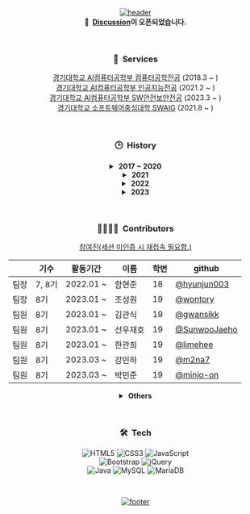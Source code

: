 <div align = "center">

[![header](https://capsule-render.vercel.app/api?type=waving&color=timeGradient&animation=fadeIn&height=230&text=CS-HOME&desc=경기대학교%20AI컴퓨터공학부%20홈페이지%20개발팀&fontSize=60&fontAlign=50&fontAlignY=33&descSize=20&descAlign=50&descAlignY=55)](https://github.com/KGU-CS-HOME)  
<strong>🎉&nbsp; [Discussion](https://github.com/orgs/KGU-CS-HOME/discussions)이 오픈되었습니다.</strong>

&nbsp;

### 🚀&nbsp; Services

[경기대학교 AI컴퓨터공학부 컴퓨터공학전공](http://cs.kyonggi.ac.kr) (2018.3 ~ )     
[경기대학교 AI컴퓨터공학부 인공지능전공](http://ai.kyonggi.ac.kr) (2021.2 ~ )   
[경기대학교 AI컴퓨터공학부 SW안전보안전공](http://sw.kyonggi.ac.kr) (2023.3 ~ )   
[경기대학교 소프트웨어중심대학 SWAIG](http://swaig.kyonggi.ac.kr:8080) (2021.8 ~ )     

&nbsp;

### 🕒&nbsp; History

<details>
<summary><strong>&nbsp;2017 ~ 2020</strong></summary>
[2018.03] 경기대학교 컴퓨터과학과 공식 홈페이지 개설<br>
[2020.10] 경기대학교 컴퓨터공학부 CS-HOME 5기 활동 시작<br>
</details>

<details>
<summary><strong>&nbsp;2021</strong></summary>
[2021.01] 경기대학교 컴퓨터과학과 홈페이지가 컴퓨터공학전공과 인공지능전공 서비스로 분리<br>
[2021.03] 경기대학교 컴퓨터공학부 CS-HOME 6기 활동 시작<br>
[2021.06] 컴퓨터공학부 홈페이지에 사물함 신청 기능 추가<br>
[2021.08] 경기대학교 소프트웨어중심대학 SWAIG 홈페이지 개설<br>
[2021.12] 컴퓨터공학부 홈페이지에 졸업 요건 진단 기능 추가<br>
</details>

<details>
<summary><strong>&nbsp;2022</strong></summary>
[2022.01] 경기대학교 컴퓨터공학부 CS-HOME 7기 활동 시작
</details>

<details>
<summary><strong>&nbsp;2023</strong></summary>
[2023.01] 경기대학교 컴퓨터공학부 CS-HOME 8기 활동 시작
</details>   

&nbsp;

### 👨‍👩‍👧‍👦&nbsp; Contributors

[참여진(세션 미인증 시 재접속 필요함.)](http://cs.kyonggi.ac.kr:8080/webp/madeby.do)  
  
|     | 기수 | 활동기간 | 이름 | 학번 | github |
|-----|------|---------|------|-----|--------|
| 팀장 | 7, 8기 | 2022.01 ~ | 함현준 | 18 | [@hyunjun003](https://github.com/hyeonjun-Hev) |
| 팀장 | 8기 | 2023.01 ~ | 조성원 | 19 | [@wontory](https://github.com/wontory) |
| 팀원 | 8기 | 2023.01 ~ | 김관식 | 19 | [@gwansikk](https://github.com/gwansikk) |
| 팀원 | 8기 | 2023.01 ~ | 선우재호 | 19 | [@SunwooJaeho](https://github.com/SunwooJaeho) |
| 팀원 | 8기 | 2023.01 ~ | 한관희 | 19 | [@limehee](https://github.com/limehee) |
| 팀원 | 8기 | 2023.03 ~ | 강민하 | 19 | [@m2na7](https://github.com/m2na7) |
| 팀원 | 8기 | 2023.03 ~ | 박민준 | 19 | [@minjo-on](https://github.com/minjo-on) |
  
<details>
<summary><strong>&nbsp;Others</strong></summary>
  
|     | 기수 | 활동기간 | 이름 | 학번 | github |
|-----|------|---------|------|-----|--------|
| ?? | 1기 | 2017(추정) | 김성빈 | 16 | ?? |
| ?? | 1기 | 2017(추정) | ?? | ?? | ?? |
| ?? | 1기 | 2017(추정) | ?? | ?? | ?? |
| ?? | 1기 | 2017(추정) | ?? | ?? | ?? |
| ?? | 2기 | 2018.01 ~ 2018.03 | 강경웅 | 14 | ?? |
| ?? | 2기 | 2018.01 ~ 2018.03 | 김건욱 | 14 | ?? |
| ?? | 2기 | 2018.01 ~ 2018.03 | 박지산 | 14 | ?? |
| ?? | 2기 | 2018.01 ~ 2018.03 | 변중연 | 14 | ?? |
| ?? | 3기 | 2019.01 ~ 2019.03 | 이종훈 | 17 | ?? |
| ?? | 3기 | 2019.01 ~ 2019.03 | 최동주 | 17 | ?? |
| ?? | 4기 | 2020.01 ~ 2020.03 | 김주형 | 15 | [@i009727](https://github.com/i009727) |
| 팀장 | 5, 6기 | 2020.10 ~ 2022.02 | 윤주현 | 17 | [@gabrielyoon7](https://github.com/gabrielyoon7) |
| 팀원 | 5기 | 2020.10 ~ 2021.02 | 박민수 | 16 | [@minsu-zip](https://github.com/minsu-zip) |
| 팀원 | 5기 | 2020.10 ~ 2021.02 | 이석근 | 16 | [@leesg619](https://github.com/leesg619) |
| 팀원 | 5기 | 2020.10 ~ 2021.02 | 박채영 | 19 | [@ch-0012](https://github.com/ch-0012) |
| 팀원 | 6기 | 2021.03 ~ 2021.08 | 박의진 | 19 | [@jinny-park](https://github.com/jinny-park) |
| 팀원 | 6기 | 2021.03 ~ 2021.12 | 박선애 | 19 | [@SeonaePark](https://github.com/SeonaePark) |
| 팀원 | 6기 | 2021.03 ~ 2021.12 | 박소영 | 19 | [@soyoung125](https://github.com/soyoung125) |
| 팀원 | 6기 | 2021.07 ~ 2021.12 | 김가영 | 19 | [@gykim0923](https://github.com/gykim0923) |
| 팀원 | 7기 | 2022.01 ~ 2022.12 | 남진수 | 18 | [@wlstnam](https://github.com/wlstnam) |
| 팀원 | 7기 | 2022.01 ~ 2022.12 | 김도희 | 20 | [@hido02](https://github.com/hido02) |
| 팀원 | 7기 | 2022.01 ~ 2022.12 | 김세은 | 20 | [@seeun01](https://github.com/seeun01) |
</details>

&nbsp;

### 🛠︎&nbsp; Tech

![HTML5](https://img.shields.io/badge/html5-%23E34F26.svg?style=for-the-badge&logo=html5&logoColor=white)
![CSS3](https://img.shields.io/badge/css3-%231572B6.svg?style=for-the-badge&logo=css3&logoColor=white)
![JavaScript](https://img.shields.io/badge/javascript-%23323330.svg?style=for-the-badge&logo=javascript&logoColor=%23F7DF1E)  
![Bootstrap](https://img.shields.io/badge/bootstrap-%23563D7C.svg?style=for-the-badge&logo=bootstrap&logoColor=white)
![jQuery](https://img.shields.io/badge/jquery-%230769AD.svg?style=for-the-badge&logo=jquery&logoColor=white)  
![Java](https://img.shields.io/badge/java-%23ED8B00.svg?style=for-the-badge&logo=openjdk&logoColor=white)
![MySQL](https://img.shields.io/badge/mysql-%2300f.svg?style=for-the-badge&logo=mysql&logoColor=white)
![MariaDB](https://img.shields.io/badge/MariaDB-003545?style=for-the-badge&logo=mariadb&logoColor=white)

&nbsp;

[![footer](https://capsule-render.vercel.app/api?type=waving&color=timeGradient&animation=fadeIn&section=footer)](https://github.com/KGU-CS-HOME)

</div>
